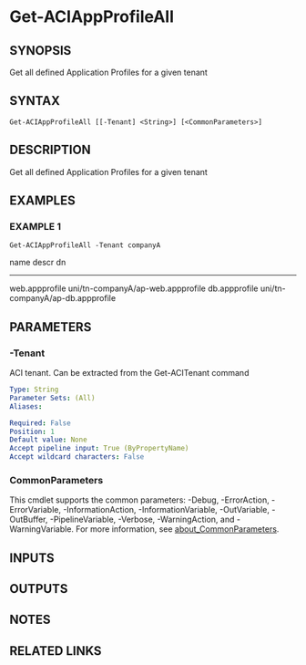 ﻿---
external help file: ACI-PoSH-help.xml
Module Name: ACI-PoSH
online version:
schema: 2.0.0
---

# Get-ACIAppProfileAll

## SYNOPSIS
Get all defined Application Profiles for a given tenant

## SYNTAX

```
Get-ACIAppProfileAll [[-Tenant] <String>] [<CommonParameters>]
```

## DESCRIPTION
Get all defined Application Profiles for a given tenant

## EXAMPLES

### EXAMPLE 1
```
Get-ACIAppProfileAll -Tenant companyA
```

name           descr dn
----           ----- --
web.appprofile       uni/tn-companyA/ap-web.appprofile db.appprofile        uni/tn-companyA/ap-db.appprofile

## PARAMETERS

### -Tenant
ACI tenant. 
Can be extracted from the Get-ACITenant command

```yaml
Type: String
Parameter Sets: (All)
Aliases:

Required: False
Position: 1
Default value: None
Accept pipeline input: True (ByPropertyName)
Accept wildcard characters: False
```

### CommonParameters
This cmdlet supports the common parameters: -Debug, -ErrorAction, -ErrorVariable, -InformationAction, -InformationVariable, -OutVariable, -OutBuffer, -PipelineVariable, -Verbose, -WarningAction, and -WarningVariable. For more information, see [about_CommonParameters](http://go.microsoft.com/fwlink/?LinkID=113216).

## INPUTS

## OUTPUTS

## NOTES

## RELATED LINKS
